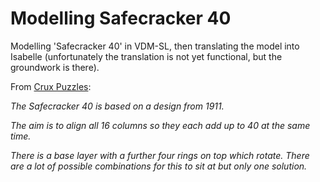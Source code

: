 # Modelling Safecracker 40

Modelling 'Safecracker 40' in VDM-SL, then translating the model into Isabelle (unfortunately the translation is not yet functional, but the groundwork is there).

From [Crux Puzzles](https://cruxpuzzles.co.uk/product/safecracker-40/):

_The Safecracker 40 is based on a design from 1911._

_The aim is to align all 16 columns so they each add up to 40 at the same time._ 

_There is a base layer with a further four rings on top which rotate. There are a lot of possible combinations for this to sit at but only one solution._
